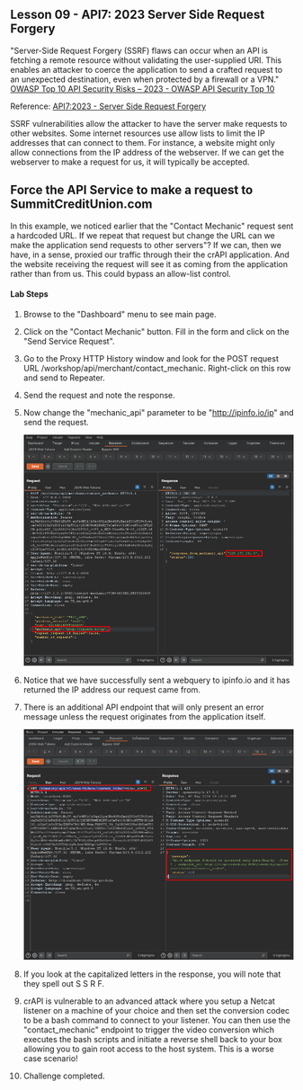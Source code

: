 ## Lesson 09 - API7: 2023 Server Side Request Forgery

"Server-Side Request Forgery (SSRF) flaws can occur when an API is fetching a remote resource without validating the user-supplied URI. This enables an attacker to coerce the application to send a crafted request to an unexpected destination, even when protected by a firewall or a VPN."
[OWASP Top 10 API Security Risks – 2023 - OWASP API Security Top 10](https://owasp.org/API-Security/editions/2023/en/0x11-t10/)

Reference: [API7:2023 - Server Side Request Forgery](https://owasp.org/API-Security/editions/2023/en/0xa7-server-side-request-forgery/)

SSRF vulnerabilities allow the attacker to have the server make requests to other websites. Some internet resources use allow lists to limit the IP addresses that can connect to them. For instance, a website might only allow connections from the IP address of the webserver. If we can get the webserver to make a request for us, it will typically be accepted.

## Force the API Service to make a request to SummitCreditUnion.com

In this example, we noticed earlier that the "Contact Mechanic" request sent a hardcoded URL. If we repeat that request but change the URL can we make the application send requests to other servers"? If we can, then we have, in a sense, proxied our traffic through their the crAPI application. And the website receiving the request will see it as coming from the application rather than from us. This could bypass an allow-list control.

#### Lab Steps

1. Browse to the "Dashboard" menu to see main page.

2. Click on the "Contact Mechanic" button. Fill in the form and click on the "Send Service Request".

3. Go to the Proxy HTTP History window and look for the POST request URL /workshop/api/merchant/contact_mechanic. Right-click on this row and send to Repeater.

4. Send the request and note the response.

5. Now change the "mechanic_api" parameter to be "http://ipinfo.io/ip" and send the request.

   ![image-20240507185825011](Files/image-20240507185825011.png)

6. Notice that we have successfully sent a webquery to ipinfo.io and it has returned the IP address our request came from.

7. There is an additional API endpoint that will only present an error message unless the request originates from the application itself.

   ![image-20240507185910082](Files/image-20240507185910082.png)

8. If you look at the capitalized letters in the response, you will note that they spell out S S R F. 

9. crAPI is vulnerable to an advanced attack where you setup a Netcat listener on a machine of your choice and then set the conversion codec to be a bash command to connect to your listener. You can then use the "contact_mechanic" endpoint to trigger the video conversion which executes the bash scripts and initiate a reverse shell back to your box allowing you to gain root access to the host system. This is a worse case scenario!

10. Challenge completed.

